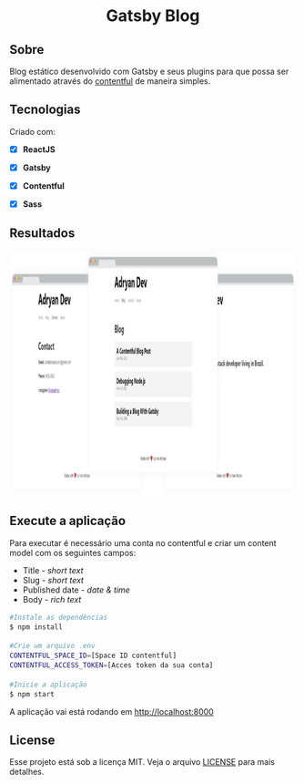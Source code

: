 <h1 align="center">Gatsby Blog</h1>
 
## Sobre  

Blog estático desenvolvido com Gatsby e seus plugins para que possa ser alimentado através do [contentful](https://www.contentful.com/) de maneira simples.

## Tecnologias  

Criado com:  

- [x] **ReactJS** 
- [x] **Gatsby**   
- [x] **Contentful**  
- [x] **Sass**
  

## Resultados
<p align="center"><img src="GatsbyBlog.png" alt="MemeMaker mockup" height="430"/></p>

## Execute a aplicação  
Para executar é necessário uma conta no contentful e criar um content model com os seguintes campos:
- Title - *short text*
- Slug - *short text*
- Published date - *date & time*
- Body - *rich text*

```sh  
#Instale as dependências  
$ npm install  

#Crie um arquivo .env
CONTENTFUL_SPACE_ID=[Space ID contentful]
CONTENTFUL_ACCESS_TOKEN=[Acces token da sua conta]
  
#Inicie a aplicação  
$ npm start  
```  

A aplicação vai está rodando em [http://localhost:8000](http://localhost:8000)  
  

## License  

Esse projeto está sob a licença MIT. Veja o arquivo [LICENSE](https://github.com/iranadryan/gatsby-blog/blob/master/LICENSE) para mais detalhes.